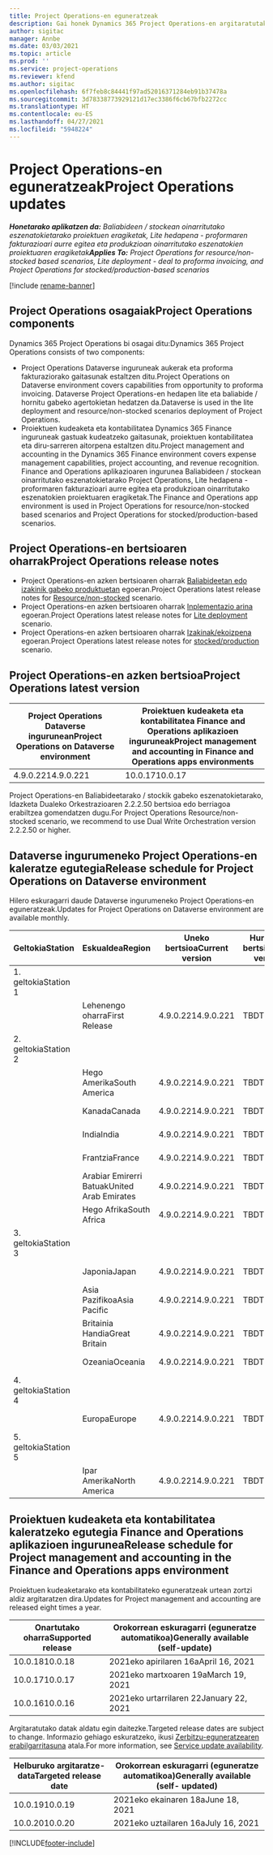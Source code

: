 ```yaml
---
title: Project Operations-en eguneratzeak
description: Gai honek Dynamics 365 Project Operations-en argitaratutako bertsioei buruzko informazioa eskaintzen du.
author: sigitac
manager: Annbe
ms.date: 03/03/2021
ms.topic: article
ms.prod: ''
ms.service: project-operations
ms.reviewer: kfend
ms.author: sigitac
ms.openlocfilehash: 6f7feb8c84441f97ad52016371284eb91b37478a
ms.sourcegitcommit: 3d78338773929121d17ec3386f6cb67bfb2272cc
ms.translationtype: HT
ms.contentlocale: eu-ES
ms.lasthandoff: 04/27/2021
ms.locfileid: "5948224"
---
```

# <a name="project-operations-updates"></a><span data-ttu-id="9775d-103">Project Operations-en eguneratzeak</span><span class="sxs-lookup"><span data-stu-id="9775d-103">Project Operations updates</span></span>

<span data-ttu-id="9775d-104">_**Honetarako aplikatzen da:** Baliabideen / stockean oinarritutako eszenatokietarako proiektuen eragiketak, Lite hedapena - proformaren fakturazioari aurre egitea eta produkzioan oinarritutako eszenatokien proiektuaren eragiketak_</span><span class="sxs-lookup"><span data-stu-id="9775d-104">_**Applies To:** Project Operations for resource/non-stocked based scenarios, Lite deployment - deal to proforma invoicing, and Project Operations for stocked/production-based scenarios_</span></span>

[!include [rename-banner](~/includes/cc-data-platform-banner.md)]

## <a name="project-operations-components"></a><span data-ttu-id="9775d-105">Project Operations osagaiak</span><span class="sxs-lookup"><span data-stu-id="9775d-105">Project Operations components</span></span>

<span data-ttu-id="9775d-106">Dynamics 365 Project Operations bi osagai ditu:</span><span class="sxs-lookup"><span data-stu-id="9775d-106">Dynamics 365 Project Operations consists of two components:</span></span>

- <span data-ttu-id="9775d-107">Project Operations Dataverse inguruneak aukerak eta proforma fakturaziorako gaitasunak estaltzen ditu.</span><span class="sxs-lookup"><span data-stu-id="9775d-107">Project Operations on Dataverse environment covers capabilities from opportunity to proforma invoicing.</span></span> <span data-ttu-id="9775d-108">Dataverse Project Operations-en hedapen lite eta baliabide / hornitu gabeko agertokietan hedatzen da.</span><span class="sxs-lookup"><span data-stu-id="9775d-108">Dataverse is used in the lite deployment and resource/non-stocked scenarios deployment of Project Operations.</span></span>
- <span data-ttu-id="9775d-109">Proiektuen kudeaketa eta kontabilitatea Dynamics 365 Finance inguruneak gastuak kudeatzeko gaitasunak, proiektuen kontabilitatea eta diru-sarreren aitorpena estaltzen ditu.</span><span class="sxs-lookup"><span data-stu-id="9775d-109">Project management and accounting in the Dynamics 365 Finance environment covers expense management capabilities, project accounting, and revenue recognition.</span></span> <span data-ttu-id="9775d-110">Finance and Operations aplikazioaren ingurunea Baliabideen / stockean oinarritutako eszenatokietarako Project Operations, Lite hedapena - proformaren fakturazioari aurre egitea eta produkzioan oinarritutako eszenatokien proiektuaren eragiketak.</span><span class="sxs-lookup"><span data-stu-id="9775d-110">The Finance and Operations app environment is used in Project Operations for resource/non-stocked based scenarios and Project Operations for stocked/production-based scenarios.</span></span>

## <a name="project-operations-release-notes"></a><span data-ttu-id="9775d-111">Project Operations-en bertsioaren oharrak</span><span class="sxs-lookup"><span data-stu-id="9775d-111">Project Operations release notes</span></span>
- <span data-ttu-id="9775d-112">Project Operations-en azken bertsioaren oharrak [Baliabideetan edo izakinik gabeko produktuetan](whats-new-apr-2021-resource-based.md) egoeran.</span><span class="sxs-lookup"><span data-stu-id="9775d-112">Project Operations latest release notes for [Resource/non-stocked](whats-new-apr-2021-resource-based.md) scenario.</span></span>
- <span data-ttu-id="9775d-113">Project Operations-en azken bertsioaren oharrak [Inplementazio arina](../pro/whats-new/whats-new-apr-2021-lite.md) egoeran.</span><span class="sxs-lookup"><span data-stu-id="9775d-113">Project Operations latest release notes for [Lite deployment](../pro/whats-new/whats-new-apr-2021-lite.md) scenario.</span></span>
- <span data-ttu-id="9775d-114">Project Operations-en azken bertsioaren oharrak [Izakinak/ekoizpena](../prod-pma/whats-new/whats-new-mar-2021-stocked.md) egoeran.</span><span class="sxs-lookup"><span data-stu-id="9775d-114">Project Operations latest release notes for [stocked/production](../prod-pma/whats-new/whats-new-mar-2021-stocked.md) scenario.</span></span>

## <a name="project-operations-latest-version"></a><span data-ttu-id="9775d-115">Project Operations-en azken bertsioa</span><span class="sxs-lookup"><span data-stu-id="9775d-115">Project Operations latest version</span></span>

| <span data-ttu-id="9775d-116">Project Operations Dataverse ingurunean</span><span class="sxs-lookup"><span data-stu-id="9775d-116">Project Operations on Dataverse environment</span></span> | <span data-ttu-id="9775d-117">Proiektuen kudeaketa eta kontabilitatea Finance and Operations aplikazioen inguruneak</span><span class="sxs-lookup"><span data-stu-id="9775d-117">Project management and accounting in Finance and Operations apps environments</span></span> | 
| --- | --- |
| <span data-ttu-id="9775d-118">4.9.0.221</span><span class="sxs-lookup"><span data-stu-id="9775d-118">4.9.0.221</span></span> | <span data-ttu-id="9775d-119">10.0.17</span><span class="sxs-lookup"><span data-stu-id="9775d-119">10.0.17</span></span> |

<span data-ttu-id="9775d-120">Project Operations-en Baliabideetarako / stockik gabeko eszenatokietarako, Idazketa Dualeko Orkestrazioaren 2.2.2.50 bertsioa edo berriagoa erabiltzea gomendatzen dugu.</span><span class="sxs-lookup"><span data-stu-id="9775d-120">For Project Operations Resource/non-stocked scenario, we recommend to use Dual Write Orchestration version 2.2.2.50 or higher.</span></span>

## <a name="release-schedule-for-project-operations-on-dataverse-environment"></a><span data-ttu-id="9775d-121">Dataverse ingurumeneko Project Operations-en kaleratze egutegia</span><span class="sxs-lookup"><span data-stu-id="9775d-121">Release schedule for Project Operations on Dataverse environment</span></span>

<span data-ttu-id="9775d-122">Hilero eskuragarri daude Dataverse ingurumeneko Project Operations-en eguneratzeak.</span><span class="sxs-lookup"><span data-stu-id="9775d-122">Updates for Project Operations on Dataverse environment are available monthly.</span></span> 

| <span data-ttu-id="9775d-123">Geltokia</span><span class="sxs-lookup"><span data-stu-id="9775d-123">Station</span></span>   | <span data-ttu-id="9775d-124">Eskualdea</span><span class="sxs-lookup"><span data-stu-id="9775d-124">Region</span></span>        | <span data-ttu-id="9775d-125">Uneko bertsioa</span><span class="sxs-lookup"><span data-stu-id="9775d-125">Current version</span></span> | <span data-ttu-id="9775d-126">Hurrengo bertsioa</span><span class="sxs-lookup"><span data-stu-id="9775d-126">Next version</span></span> | <span data-ttu-id="9775d-127">Oro har erabilgarri</span><span class="sxs-lookup"><span data-stu-id="9775d-127">Generally available</span></span> |
|-----------|---------------|-----------------|--------------|---------------------|
| <span data-ttu-id="9775d-128">1. geltokia</span><span class="sxs-lookup"><span data-stu-id="9775d-128">Station 1</span></span> |   &nbsp;      |    &nbsp;       | &nbsp;       |      &nbsp;         |
|   &nbsp;  | <span data-ttu-id="9775d-129">Lehenengo oharra</span><span class="sxs-lookup"><span data-stu-id="9775d-129">First Release</span></span> |  <span data-ttu-id="9775d-130">4.9.0.221</span><span class="sxs-lookup"><span data-stu-id="9775d-130">4.9.0.221</span></span>       | <span data-ttu-id="9775d-131">TBD</span><span class="sxs-lookup"><span data-stu-id="9775d-131">TBD</span></span>     | <span data-ttu-id="9775d-132">21-Api-30</span><span class="sxs-lookup"><span data-stu-id="9775d-132">30-Apr-21</span></span>           |
| <span data-ttu-id="9775d-133">2. geltokia</span><span class="sxs-lookup"><span data-stu-id="9775d-133">Station 2</span></span> |   &nbsp;      |    &nbsp;       | &nbsp;       |      &nbsp;         |
|   &nbsp;  | <span data-ttu-id="9775d-134">Hego Amerika</span><span class="sxs-lookup"><span data-stu-id="9775d-134">South America</span></span> |  <span data-ttu-id="9775d-135">4.9.0.221</span><span class="sxs-lookup"><span data-stu-id="9775d-135">4.9.0.221</span></span>       | <span data-ttu-id="9775d-136">TBD</span><span class="sxs-lookup"><span data-stu-id="9775d-136">TBD</span></span>     | <span data-ttu-id="9775d-137">21-Api-30</span><span class="sxs-lookup"><span data-stu-id="9775d-137">30-Apr-21</span></span>           |
|    &nbsp; | <span data-ttu-id="9775d-138">Kanada</span><span class="sxs-lookup"><span data-stu-id="9775d-138">Canada</span></span>        |  <span data-ttu-id="9775d-139">4.9.0.221</span><span class="sxs-lookup"><span data-stu-id="9775d-139">4.9.0.221</span></span>       | <span data-ttu-id="9775d-140">TBD</span><span class="sxs-lookup"><span data-stu-id="9775d-140">TBD</span></span>     | <span data-ttu-id="9775d-141">21-Api-30</span><span class="sxs-lookup"><span data-stu-id="9775d-141">30-Apr-21</span></span>           |
|   &nbsp;  | <span data-ttu-id="9775d-142">India</span><span class="sxs-lookup"><span data-stu-id="9775d-142">India</span></span>         |  <span data-ttu-id="9775d-143">4.9.0.221</span><span class="sxs-lookup"><span data-stu-id="9775d-143">4.9.0.221</span></span>       | <span data-ttu-id="9775d-144">TBD</span><span class="sxs-lookup"><span data-stu-id="9775d-144">TBD</span></span>     | <span data-ttu-id="9775d-145">21-Api-30</span><span class="sxs-lookup"><span data-stu-id="9775d-145">30-Apr-21</span></span>           |
|   &nbsp;  | <span data-ttu-id="9775d-146">Frantzia</span><span class="sxs-lookup"><span data-stu-id="9775d-146">France</span></span>         |  <span data-ttu-id="9775d-147">4.9.0.221</span><span class="sxs-lookup"><span data-stu-id="9775d-147">4.9.0.221</span></span>       | <span data-ttu-id="9775d-148">TBD</span><span class="sxs-lookup"><span data-stu-id="9775d-148">TBD</span></span>     | <span data-ttu-id="9775d-149">21-Api-30</span><span class="sxs-lookup"><span data-stu-id="9775d-149">30-Apr-21</span></span>           |
|   &nbsp;  | <span data-ttu-id="9775d-150">Arabiar Emirerri Batuak</span><span class="sxs-lookup"><span data-stu-id="9775d-150">United Arab Emirates</span></span>         |  <span data-ttu-id="9775d-151">4.9.0.221</span><span class="sxs-lookup"><span data-stu-id="9775d-151">4.9.0.221</span></span>       | <span data-ttu-id="9775d-152">TBD</span><span class="sxs-lookup"><span data-stu-id="9775d-152">TBD</span></span>     | <span data-ttu-id="9775d-153">21-Api-30</span><span class="sxs-lookup"><span data-stu-id="9775d-153">30-Apr-21</span></span>           |
|   &nbsp;  | <span data-ttu-id="9775d-154">Hego Afrika</span><span class="sxs-lookup"><span data-stu-id="9775d-154">South Africa</span></span>         |  <span data-ttu-id="9775d-155">4.9.0.221</span><span class="sxs-lookup"><span data-stu-id="9775d-155">4.9.0.221</span></span>       | <span data-ttu-id="9775d-156">TBD</span><span class="sxs-lookup"><span data-stu-id="9775d-156">TBD</span></span>     | <span data-ttu-id="9775d-157">21-Api-30</span><span class="sxs-lookup"><span data-stu-id="9775d-157">30-Apr-21</span></span>           |
| <span data-ttu-id="9775d-158">3. geltokia</span><span class="sxs-lookup"><span data-stu-id="9775d-158">Station 3</span></span>  |      &nbsp;   |     &nbsp;      |     &nbsp;   |      &nbsp;         |
|   &nbsp;  | <span data-ttu-id="9775d-159">Japonia</span><span class="sxs-lookup"><span data-stu-id="9775d-159">Japan</span></span>         |  <span data-ttu-id="9775d-160">4.9.0.221</span><span class="sxs-lookup"><span data-stu-id="9775d-160">4.9.0.221</span></span>       | <span data-ttu-id="9775d-161">TBD</span><span class="sxs-lookup"><span data-stu-id="9775d-161">TBD</span></span>     | <span data-ttu-id="9775d-162">21-Mai-07</span><span class="sxs-lookup"><span data-stu-id="9775d-162">07-May-21</span></span>           |
|   &nbsp;  | <span data-ttu-id="9775d-163">Asia Pazifikoa</span><span class="sxs-lookup"><span data-stu-id="9775d-163">Asia Pacific</span></span>  |  <span data-ttu-id="9775d-164">4.9.0.221</span><span class="sxs-lookup"><span data-stu-id="9775d-164">4.9.0.221</span></span>       | <span data-ttu-id="9775d-165">TBD</span><span class="sxs-lookup"><span data-stu-id="9775d-165">TBD</span></span>     | <span data-ttu-id="9775d-166">21-Mai-07</span><span class="sxs-lookup"><span data-stu-id="9775d-166">07-May-21</span></span>           |
|   &nbsp;  | <span data-ttu-id="9775d-167">Britainia Handia</span><span class="sxs-lookup"><span data-stu-id="9775d-167">Great Britain</span></span> |  <span data-ttu-id="9775d-168">4.9.0.221</span><span class="sxs-lookup"><span data-stu-id="9775d-168">4.9.0.221</span></span>       | <span data-ttu-id="9775d-169">TBD</span><span class="sxs-lookup"><span data-stu-id="9775d-169">TBD</span></span>     | <span data-ttu-id="9775d-170">21-Mai-07</span><span class="sxs-lookup"><span data-stu-id="9775d-170">07-May-21</span></span>           |
|   &nbsp;  | <span data-ttu-id="9775d-171">Ozeania</span><span class="sxs-lookup"><span data-stu-id="9775d-171">Oceania</span></span>       |  <span data-ttu-id="9775d-172">4.9.0.221</span><span class="sxs-lookup"><span data-stu-id="9775d-172">4.9.0.221</span></span>       | <span data-ttu-id="9775d-173">TBD</span><span class="sxs-lookup"><span data-stu-id="9775d-173">TBD</span></span>     | <span data-ttu-id="9775d-174">21-Mai-07</span><span class="sxs-lookup"><span data-stu-id="9775d-174">07-May-21</span></span>           |
| <span data-ttu-id="9775d-175">4. geltokia</span><span class="sxs-lookup"><span data-stu-id="9775d-175">Station 4</span></span> |     &nbsp;    |     &nbsp;      |     &nbsp;   |      &nbsp;         |
|   &nbsp;  | <span data-ttu-id="9775d-176">Europa</span><span class="sxs-lookup"><span data-stu-id="9775d-176">Europe</span></span>        |  <span data-ttu-id="9775d-177">4.9.0.221</span><span class="sxs-lookup"><span data-stu-id="9775d-177">4.9.0.221</span></span>       | <span data-ttu-id="9775d-178">TBD</span><span class="sxs-lookup"><span data-stu-id="9775d-178">TBD</span></span>     | <span data-ttu-id="9775d-179">21-Mai-14</span><span class="sxs-lookup"><span data-stu-id="9775d-179">14-May-21</span></span>           |
| <span data-ttu-id="9775d-180">5. geltokia</span><span class="sxs-lookup"><span data-stu-id="9775d-180">Station 5</span></span> |     &nbsp;    |     &nbsp;      |     &nbsp;   |      &nbsp;         |
|   &nbsp;  | <span data-ttu-id="9775d-181">Ipar Amerika</span><span class="sxs-lookup"><span data-stu-id="9775d-181">North America</span></span> |  <span data-ttu-id="9775d-182">4.9.0.221</span><span class="sxs-lookup"><span data-stu-id="9775d-182">4.9.0.221</span></span>       | <span data-ttu-id="9775d-183">TBD</span><span class="sxs-lookup"><span data-stu-id="9775d-183">TBD</span></span>     | <span data-ttu-id="9775d-184">21-Mai-21</span><span class="sxs-lookup"><span data-stu-id="9775d-184">21-May-21</span></span>           |

## <a name="release-schedule-for-project-management-and-accounting-in-the-finance-and-operations-apps-environment"></a><span data-ttu-id="9775d-185">Proiektuen kudeaketa eta kontabilitatea kaleratzeko egutegia Finance and Operations aplikazioen ingurunea</span><span class="sxs-lookup"><span data-stu-id="9775d-185">Release schedule for Project management and accounting in the Finance and Operations apps environment</span></span>

<span data-ttu-id="9775d-186">Proiektuen kudeaketarako eta kontabilitateko eguneratzeak urtean zortzi aldiz argitaratzen dira.</span><span class="sxs-lookup"><span data-stu-id="9775d-186">Updates for Project management and accounting are released eight times a year.</span></span>

| <span data-ttu-id="9775d-187">Onartutako oharra</span><span class="sxs-lookup"><span data-stu-id="9775d-187">Supported release</span></span> | <span data-ttu-id="9775d-188">Orokorrean eskuragarri (eguneratze automatikoa)</span><span class="sxs-lookup"><span data-stu-id="9775d-188">Generally available (self-update)</span></span> |
| --- | --- |
| <span data-ttu-id="9775d-189">10.0.18</span><span class="sxs-lookup"><span data-stu-id="9775d-189">10.0.18</span></span> | <span data-ttu-id="9775d-190">2021eko apirilaren 16a</span><span class="sxs-lookup"><span data-stu-id="9775d-190">April 16, 2021</span></span> |
| <span data-ttu-id="9775d-191">10.0.17</span><span class="sxs-lookup"><span data-stu-id="9775d-191">10.0.17</span></span> | <span data-ttu-id="9775d-192">2021eko martxoaren 19a</span><span class="sxs-lookup"><span data-stu-id="9775d-192">March 19, 2021</span></span> |
| <span data-ttu-id="9775d-193">10.0.16</span><span class="sxs-lookup"><span data-stu-id="9775d-193">10.0.16</span></span> | <span data-ttu-id="9775d-194">2021eko urtarrilaren 22</span><span class="sxs-lookup"><span data-stu-id="9775d-194">January 22, 2021</span></span> |


<span data-ttu-id="9775d-195">Argitaratutako datak aldatu egin daitezke.</span><span class="sxs-lookup"><span data-stu-id="9775d-195">Targeted release dates are subject to change.</span></span> <span data-ttu-id="9775d-196">Informazio gehiago eskuratzeko, ikusi [Zerbitzu-eguneratzearen erabilgarritasuna](/dynamics365/fin-ops-core/fin-ops/get-started/public-preview-releases?toc=%2fdynamics365%2ffinance%2ftoc.json) atala.</span><span class="sxs-lookup"><span data-stu-id="9775d-196">For more information, see [Service update availability](/dynamics365/fin-ops-core/fin-ops/get-started/public-preview-releases?toc=%2fdynamics365%2ffinance%2ftoc.json).</span></span>

| <span data-ttu-id="9775d-197">Helburuko argitaratze-data</span><span class="sxs-lookup"><span data-stu-id="9775d-197">Targeted release date</span></span> | <span data-ttu-id="9775d-198">Orokorrean eskuragarri (eguneratze automatikoa)</span><span class="sxs-lookup"><span data-stu-id="9775d-198">Generally available (self- updated)</span></span> |
| --- | --- |
| <span data-ttu-id="9775d-199">10.0.19</span><span class="sxs-lookup"><span data-stu-id="9775d-199">10.0.19</span></span> | <span data-ttu-id="9775d-200">2021eko ekainaren 18a</span><span class="sxs-lookup"><span data-stu-id="9775d-200">June 18, 2021</span></span> |
| <span data-ttu-id="9775d-201">10.0.20</span><span class="sxs-lookup"><span data-stu-id="9775d-201">10.0.20</span></span> | <span data-ttu-id="9775d-202">2021eko uztailaren 16a</span><span class="sxs-lookup"><span data-stu-id="9775d-202">July 16, 2021</span></span> |


[!INCLUDE[footer-include](../includes/footer-banner.md)]